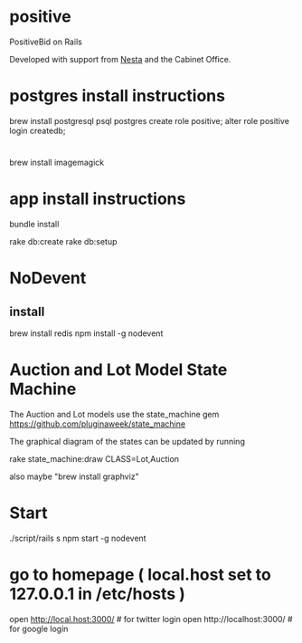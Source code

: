 positive
========

PositiveBid on Rails

Developed with support from [Nesta](http://www.nesta.org.uk/)
and the Cabinet Office.

# postgres install instructions
brew install postgresql
psql postgres
  create role positive;
  alter role positive login createdb;

# 
brew install imagemagick


# app install instructions
bundle install

rake db:create
rake db:setup

# NoDevent
## install
brew install redis
npm install -g nodevent

# Auction and Lot Model State Machine

The Auction and Lot models use the state_machine gem https://github.com/pluginaweek/state_machine

The graphical diagram of the states can be updated by running 

  rake state_machine:draw CLASS=Lot,Auction

also maybe "brew install graphviz"

# Start
./script/rails s
npm start -g nodevent

# go to homepage  ( local.host set to 127.0.0.1 in /etc/hosts )
open http://local.host:3000/   # for twitter login
open http://localhost:3000/    # for google login

